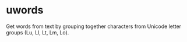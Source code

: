 uwords
======

Get words from text by grouping together characters from Unicode letter groups (Lu, Ll, Lt, Lm, Lo).

